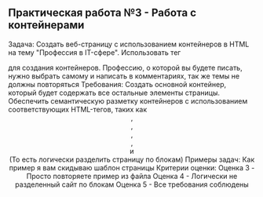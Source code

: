 Практическая работа №3 - Работа с контейнерами
----------------------------------------------
Задача:
  Создать веб-страницу с использованием контейнеров в HTML на тему "Профессия в IT-сфере".
  Использовать тег <div> для создания контейнеров.
  Профессию, о которой вы будете писать, нужно выбрать самому и написать в комментариях, так же темы не должны повторяться
Требования:
  Создать основной контейнер, который будет содержать все остальные элементы страницы.
  Обеспечить семантическую разметку контейнеров с использованием соответствующих HTML-тегов, таких как <header>, <main>, <nav>, <section>, <aside> и <footer>(То есть логически разделить страницу по блокам)
Примеры задач:
  Как пример я вам скидываю шаблон страницы
Критерии оценки:
Оценка 3 - Просто повторяете пример из файла
Оценка 4 - Логически не разделенный сайт по блокам
Оценка 5 - Все требования соблюдены
